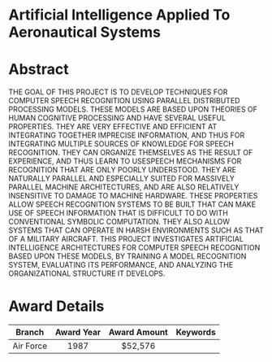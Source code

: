
Artificial Intelligence Applied To Aeronautical Systems
=======================================================

# Abstract


THE GOAL OF THIS PROJECT IS TO DEVELOP TECHNIQUES FOR COMPUTER SPEECH RECOGNITION USING PARALLEL DISTRIBUTED PROCESSING MODELS. THESE MODELS ARE BASED UPON THEORIES OF HUMAN COGNITIVE PROCESSING AND HAVE SEVERAL USEFUL PROPERTIES. THEY ARE VERY EFFECTIVE AND EFFICIENT AT INTEGRATING TOGETHER IMPRECISE INFORMATION, AND THUS FOR INTEGRATING MULTIPLE SOURCES OF KNOWLEDGE FOR SPEECH RECOGNITION. THEY CAN ORGANIZE THEMSELVES AS THE RESULT OF EXPERIENCE, AND THUS LEARN TO USESPEECH MECHANISMS FOR RECOGNITION THAT ARE ONLY POORLY UNDERSTOOD. THEY ARE NATURALLY PARALLEL AND ESPECIALLY SUITED FOR MASSIVELY PARALLEL MACHINE ARCHITECTURES, AND ARE ALSO RELATIVELY INSENSITIVE TO DAMAGE TO MACHINE HARDWARE. THESE PROPERTIES ALLOW SPEECH RECOGNITION SYSTEMS TO BE BUILT THAT CAN MAKE USE OF SPEECH INFORMATION THAT IS DIFFICULT TO DO WITH CONVENTIONAL SYMBOLIC COMPUTATION. THEY ALSO ALLOW SYSTEMS THAT CAN OPERATE IN HARSH ENVIRONMENTS SUCH AS THAT OF A MILITARY AIRCRAFT. THIS PROJECT INVESTIGATES ARTIFICIAL INTELLIGENCE ARCHITECTURES FOR COMPUTER SPEECH RECOGNITION BASED UPON THESE MODELS, BY TRAINING A MODEL RECOGNITION SYSTEM, EVALUATING ITS PERFORMANCE, AND ANALYZING THE ORGANIZATIONAL STRUCTURE IT DEVELOPS.  

# Award Details

|Branch|Award Year|Award Amount|Keywords|
| :---: | :---: | :---: | :---: |
|Air Force|1987|$52,576||
